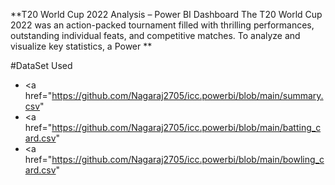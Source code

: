 **T20 World Cup 2022 Analysis – Power BI Dashboard 
The T20 World Cup 2022 was an action-packed tournament filled with thrilling performances, outstanding individual feats, and competitive matches. To analyze and visualize key statistics, a Power **

#DataSet Used
- <a href="https://github.com/Nagaraj2705/icc.powerbi/blob/main/summary.csv"
- <a href="https://github.com/Nagaraj2705/icc.powerbi/blob/main/batting_card.csv"
- <a href="https://github.com/Nagaraj2705/icc.powerbi/blob/main/bowling_card.csv"
